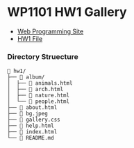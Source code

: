 # WP1101 HW1 Gallery

- [Web Programming Site](https://wp.ee.ntu.edu.tw/)
- [HW1 File](https://ceiba.ntu.edu.tw/course/fdb723/hw/hw1.pdf)

### Directory Struecture

```
 hw1/
├──  album/
│  ├──  animals.html
│  ├──  arch.html
│  ├──  nature.html
│  └──  people.html
├──  about.html
├──  bg.jpeg
├──  gallery.css
├──  help.html
├──  index.html
└──  README.md
```